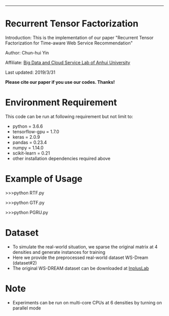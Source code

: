 ****

# Recurrent Tensor Factorization 

Introduction: This is the implementation of our paper "Recurrent Tensor Factorization for Time-aware Web Service Recommendation"

Author: Chun-hui Yin

Affiliate: [Big Data and Cloud Service Lab of Anhui University](http://bigdata.ahu.edu.cn)

Last updated: 2019/3/31

**Please cite our paper if you use our codes. Thanks!** 

# Environment Requirement

This code can be run at following requirement but not limit to:
- python = 3.6.6
- tensorflow-gpu = 1.7.0
- keras = 2.0.9
- pandas = 0.23.4
- numpy = 1.14.0
- scikit-learn = 0.21
- other installation dependencies required above

# Example of Usage

&gt;&gt;&gt;python RTF.py

&gt;&gt;&gt;python GTF.py

&gt;&gt;&gt;python PGRU.py

# Dataset

- To simulate the real-world situation, we sparse the original matrix at 4 densities and generate instances for training
- Here we provide the preprocessed real-world dataset WS-Dream (dataset#2)
- The original WS-DREAM dataset can be downloaded at [InplusLab](http://inpluslab.com/wsdream/)

# Note

- Experiments can be run on multi-core CPUs at 6 densities by turning on parallel mode
